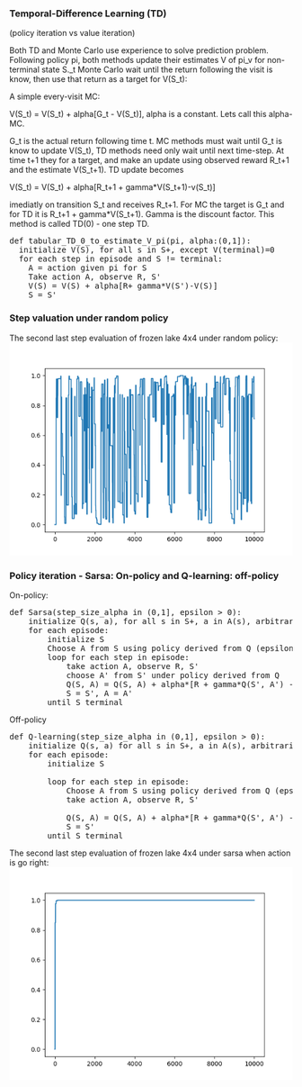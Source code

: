 ### Temporal-Difference Learning (TD)

(policy iteration vs value iteration)

Both TD and Monte Carlo use experience to solve prediction problem. Following policy pi, 
both methods update their estimates V of pi_v for non-terminal state S._t
Monte Carlo wait until the return following the visit is know, then use that return
as a target for V(S_t):

A simple every-visit MC:

V(S_t) = V(S_t) + alpha[G_t - V(S_t)], alpha is a constant. Lets call this alpha-MC.

G_t is the actual return following time t. MC methods must wait until G_t is know to update V(S_t), 
TD methods need only wait until next time-step. 
At time t+1 they for a target, and make an update using 
observed reward R_t+1 and the estimate V(S_t+1). TD update becomes

V(S_t) = V(S_t) + alpha[R_t+1 + gamma*V(S_t+1)-v(S_t)] 

imediatly on transition S_t and receives R_t+1. For MC the target is G_t and
for TD it is R_t+1 + gamma*V(S_t+1). Gamma is the discount factor.
This method is called TD(0) - one step TD.

<pre>
def tabular_TD_0_to_estimate_V_pi(pi, alpha:(0,1]):
  initialize V(S), for all s in S+, except V(terminal)=0
  for each step in episode and S != terminal:
    A = action given pi for S
	Take action A, observe R, S'
	V(S) = V(S) + alpha[R+ gamma*V(S')-V(S)]
	S = S'
</pre>

### Step valuation under random policy

The second last step evaluation of frozen lake 4x4 under random policy:
<img src="https://github.com/emoen/miniature/blob/master/ReinforcementLearning/img/random_policy_td0.png" />


### Policy iteration - Sarsa: On-policy and Q-learning: off-policy

On-policy:
<pre>
def Sarsa(step_size_alpha in (0,1], epsilon > 0):
    initialize Q(s, a), for all s in S+, a in A(s), arbitrarily, except Q(terminal, .)=0
	for each episode:
	    initialize S
		Choose A from S using policy derived from Q (epsilon-greedy)
		loop for each step in episode:
		    take action A, observe R, S'
			choose A' from S' under policy derived from Q
			Q(S, A) = Q(S, A) + alpha*[R + gamma*Q(S', A') - Q(S, A)]
			S = S', A = A'
	    until S terminal
</pre>

Off-policy
<pre>
def Q-learning(step_size_alpha in (0,1], epsilon > 0):
    initialize Q(s, a) for all s in S+, a in A(s), arbitrarily, except Q(terminal, .)=0
	for each episode:
	    initialize S

		loop for each step in episode:
			Choose A from S using policy derived from Q (epsilon-greedy)
		    take action A, observe R, S'
			
			Q(S, A) = Q(S, A) + alpha*[R + gamma*Q(S', A') - Q(S, A)]
			S = S'
	    until S terminal
</pre>			


The second last step evaluation of frozen lake 4x4 under sarsa when action is go right:
<img src="https://github.com/emoen/miniature/blob/master/ReinforcementLearning/img/SARSA_last_step_go_right.png" />
